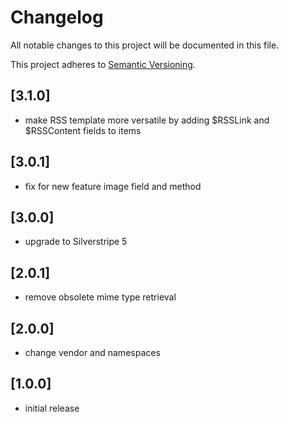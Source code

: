 # Changelog

All notable changes to this project will be documented in this file.

This project adheres to [Semantic Versioning](http://semver.org/).

## [3.1.0]

* make RSS template more versatile by adding $RSSLink and $RSSContent fields to items

## [3.0.1]

* fix for new feature image field and method

## [3.0.0]

* upgrade to Silverstripe 5

## [2.0.1]

* remove obsolete mime type retrieval

## [2.0.0]

* change vendor and namespaces

## [1.0.0]

* initial release

